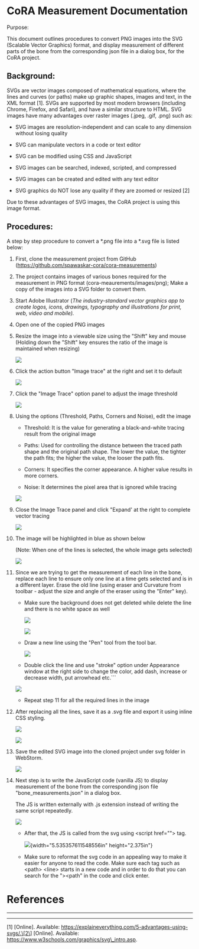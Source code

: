 CoRA Measurement Documentation
==============================

Purpose:

This document outlines procedures to convert PNG images into the SVG
(Scalable Vector Graphics) format, and display measurement of different
parts of the bone from the corresponding json file in a dialog box, for
the CoRA project.

Background:
-----------

SVGs are vector images composed of mathematical equations, where the
lines and curves (or paths) make up graphic shapes, images and text, in
the XML format \[1\]. SVGs are supported by most modern browsers
(including Chrome, Firefox, and Safari), and have a similar structure to
HTML. SVG images have many advantages over raster images (.jpeg, .gif,
.png) such as:

-   SVG images are resolution-independent and can scale to any dimension
    without losing quality

-   SVG can manipulate vectors in a code or text editor

-   SVG can be modified using CSS and JavaScript

-   SVG images can be searched, indexed, scripted, and compressed

-   SVG images can be created and edited with any text editor

-   SVG graphics do NOT lose any quality if they are zoomed or resized
    \[2\]

Due to these advantages of SVG images, the CoRA project is using this
image format.

Procedures:
-----------

A step by step procedure to convert a \*.png file into a \*.svg file is
listed below:

1.  First, clone the measurement project from GitHub
    (<https://github.com/spawaskar-cora/cora-measurements>)

2.  The project contains images of various bones required for the
    measurement in PNG format (cora-meaurements/images/png); Make a copy
    of the images into a SVG folder to convert them.

3.  Start Adobe Illustrator (*The industry-standard vector graphics app
    to create logos, icons, drawings, typography and illustrations for
    print, web, video and mobile).*

4.  Open one of the copied PNG images

5.  Resize the image into a viewable size using the "Shift" key and
    mouse (Holding down the "Shift" key ensures the ratio of the image
    is maintained when resizing)

    ![](media/image1.png)

6.  Click the action button "Image trace" at the right and set it to
    default

    ![](media/image2.png)

7.  Click the "Image Trace" option panel to adjust the image threshold

    ![](media/image3.png)
8.  Using the options (Threshold, Paths, Corners and Noise), edit the
    image

    -   Threshold: It is the value for generating a black-and-white tracing
    result from the original image

    -   Paths: Used for controlling the distance between the traced path
    shape and the original path shape. The lower the value, the tighter
    the path fits; the higher the value, the looser the path fits.

    -   Corners: It specifies the corner appearance. A higher value results
        in more corners.
    
    -   Noise: It determines the pixel area that is ignored while tracing

     ![](media/image4.png)

9.  Close the Image Trace panel and click "Expand' at the right to
    complete vector tracing

    ![](media/image5.png)

10. The image will be highlighted in blue as shown below

    (Note: When one of the lines is selected, the whole image gets
    selected)

      ![](media/image6.png)

11. Since we are trying to get the measurement of each line in the bone,
    replace each line to ensure only one line at a time gets selected
    and is in a different layer. Erase the old line (using eraser and
    Curvature from toolbar - adjust the size and angle of the eraser
    using the "Enter" key).

    -   Make sure the background does not get deleted while delete the line
        and there is no white space as well

        ![](media/image7.png)

        ![](media/image8.png)

    -   Draw a new line using the "Pen" tool from the tool bar.

        ![](media/image9.png)
    -   Double click the line and use "stroke" option under Appearance
    window at the right side to change the color, add dash, increase or
    decrease width, put arrowhead etc.```

     ![](media/image10.png)

    -   Repeat step 11 for all the required lines in the image

12. After replacing all the lines, save it as a .svg file and export it
    using inline CSS styling.

    ![](media/image11.png)

    ![](media/image12.png)

13. Save the edited SVG image into the cloned project under svg folder
    in WebStorm.

    ![](media/image13.png)

14. Next step is to write the JavaScript code (vanilla JS) to display
    measurement of the bone from the corresponding json file
    "bone\_measurements.json" in a dialog box.

    The JS is written externally with .js extension instead of writing
    the same script repeatedly.

    ![](media/image14.png)
    -   After that, the JS is called from the svg using \<script
        href=""\> tag.

        ![](media/image15.png){width="5.535357611548556in" height="2.375in"}

    -   Make sure to reformat the svg code in an appealing way to make it
    easier for anyone to read the code. Make sure each tag such as
    \<path\> \<line\> starts in a new code and in order to do that you
    can search for the "\>\<path" in the code and click enter.

References
==========

  -- --
     
  -- --

\[1\] \[Online\]. Available:
https://explaineverything.com/5-advantages-using-svgs/.\[2\] \[Online\].
Available: https://www.w3schools.com/graphics/svg\_intro.asp.
